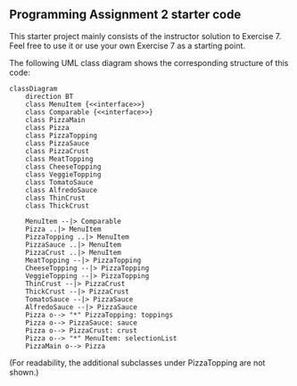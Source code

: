 ## Programming Assignment 2 starter code 

This starter project mainly consists of the instructor solution to Exercise 7. Feel free to use it or use your own Exercise 7 as a starting point.

The following UML class diagram shows the corresponding structure of this code:
```mermaid
classDiagram 
    direction BT
    class MenuItem {<<interface>>}
    class Comparable {<<interface>>}
    class PizzaMain
    class Pizza
    class PizzaTopping
    class PizzaSauce
    class PizzaCrust
    class MeatTopping
    class CheeseTopping
    class VeggieTopping
    class TomatoSauce
    class AlfredoSauce
    class ThinCrust
    class ThickCrust

    MenuItem --|> Comparable
    Pizza ..|> MenuItem
    PizzaTopping ..|> MenuItem
    PizzaSauce ..|> MenuItem
    PizzaCrust ..|> MenuItem
    MeatTopping --|> PizzaTopping
    CheeseTopping --|> PizzaTopping
    VeggieTopping --|> PizzaTopping
    ThinCrust --|> PizzaCrust
    ThickCrust --|> PizzaCrust
    TomatoSauce --|> PizzaSauce
    AlfredoSauce --|> PizzaSauce
    Pizza o--> "*" PizzaTopping: toppings
    Pizza o--> PizzaSauce: sauce
    Pizza o--> PizzaCrust: crust
    Pizza o--> "*" MenuItem: selectionList
    PizzaMain o--> Pizza
```

(For readability, the additional subclasses under PizzaTopping are not shown.)
